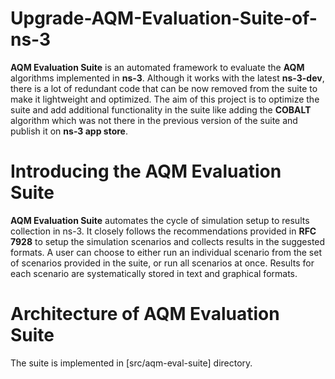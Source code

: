 # Upgrade-AQM-Evaluation-Suite-of-ns-3
**AQM Evaluation Suite** is an automated framework to evaluate the **AQM** algorithms implemented in **ns-3**. Although it works with the latest **ns-3-dev**, there is a lot of redundant code that can be now removed from the suite to make it lightweight and optimized. The aim of this project is to optimize the suite and add additional functionality in the suite like adding the **COBALT** algorithm which was not there in the previous version of the suite and publish it on **ns-3 app store**.
# Introducing the AQM Evaluation Suite
**AQM Evaluation Suite** automates the cycle of simulation setup to results collection in ns-3. It closely follows the recommendations provided in **RFC 7928** to setup the simulation scenarios and collects results in the suggested formats. A user can choose to either run an individual scenario from the set of scenarios provided in the suite, or run all scenarios at once. Results for each scenario are systematically stored in text and graphical formats.
# Architecture of AQM Evaluation Suite
The suite is implemented in [src/aqm-eval-suite] directory.
